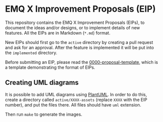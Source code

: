 # EMQ X Improvement Proposals (EIP)

This repository contains the EMQ X Improvement Proposals (EIPs), to document
the ideas and/or designs, or to implement details of new features. All the EIPs are in
Markdown (`*.md`) format.

New EIPs should first go to the `active` directory by creating a pull request
and ask for an approval. After the feature is implemented it will be put into
the `implemented` directory.

Before submitting an EIP, please read the
[0000-proposal-template](active/0000-proposal-template.md), which is a template
demonstrating the format of EIPs.

## Creating UML diagrams

It is possible to add UML diagrams using [PlantUML](https://plantuml.com/).
In order to do this, create a directory called `active/XXXX-assets` (replace
`XXXX` with the EIP number), and put the files there. All files should have
`uml` extension.

Then run `make` to generate the images.
